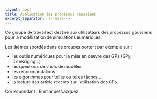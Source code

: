 ```yaml
---
layout: post
title: Application des processus gaussiens
excerpt_separator: <!--more-->
---
```


Ce groupe de travail est destiné aux utilisateurs des processus
gaussiens pour la modélisation de simulations numériques.

<!--more-->

Les thèmes abordés dans ce groupes portent par exemple sur :
  - les outils numériques pour la mise en oeuvre des GPs (GPy,
    DiceKriging...)
  - les questions de choix de modèles
  - les recommandations
  - les algorithmes pour telles ou telles tâches...
  - la lecture des article récents sur l'utilisation des GPs.

Correspondant : Emmanuel Vazquez
